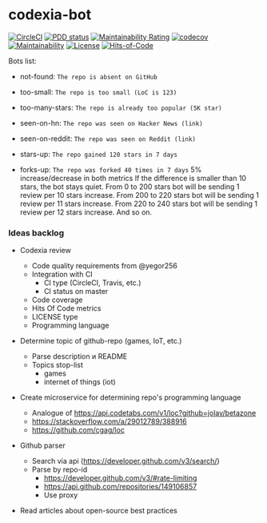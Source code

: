 # codexia-bot

[![CircleCI](https://circleci.com/gh/iakunin/codexia-bot.svg?style=shield)](https://circleci.com/gh/iakunin/codexia-bot)
[![PDD status](http://www.0pdd.com/svg?name=iakunin/codexia-bot)](http://www.0pdd.com/p?name=iakunin/codexia-bot)
[![Maintainability Rating](https://sonarcloud.io/api/project_badges/measure?project=iakunin_codexia-bot&metric=sqale_rating)](https://sonarcloud.io/dashboard?id=iakunin_codexia-bot)
[![codecov](https://codecov.io/gh/iakunin/codexia-bot/branch/master/graph/badge.svg)](https://codecov.io/gh/iakunin/codexia-bot)
[![Maintainability](https://api.codeclimate.com/v1/badges/ad3831a0be7db8b87a5f/maintainability)](https://codeclimate.com/github/iakunin/codexia-bot/maintainability)
[![License](https://img.shields.io/badge/license-MIT-green.svg)](https://github.com/iakunin/codexia-bot/blob/master/LICENSE)
[![Hits-of-Code](https://hitsofcode.com/github/iakunin/codexia-bot)](https://hitsofcode.com/view/github/iakunin/codexia-bot)


Bots list:

- not-found: `The repo is absent on GitHub`
- too-small: `The repo is too small (LoC is 123)`
- too-many-stars: `The repo is already too popular (5K star)`
- seen-on-hn: `The repo was seen on Hacker News (link)` 
- seen-on-reddit: `The repo was seen on Reddit (link)`

- stars-up: `The repo gained 120 stars in 7 days`
- forks-up: `The repo was forked 40 times in 7 days`
     5% increase/decrease in both metrics
     If the difference is smaller than 10 stars, the bot stays quiet.
     From 0 to 200 stars bot will be sending 1 review per 10 stars increase.
     From 200 to 220 stars bot will be sending 1 review per 11 stars increase.
     From 220 to 240 stars bot will be sending 1 review per 12 stars increase.
     And so on.


### Ideas backlog

- Codexia review
    - Code quality requirements from @yegor256
    - Integration with CI
        - CI type (CircleCI, Travis, etc.)
        - CI status on master
    - Code coverage
    - Hits Of Code metrics
    - LICENSE type
    - Programming language


- Determine topic of github-repo (games, IoT, etc.)
    - Parse description и README
    - Topics stop-list
        * games
        * internet of things (iot)


- Create microservice for determining repo's programming language
    - Analogue of https://api.codetabs.com/v1/loc?github=jolav/betazone
    - https://stackoverflow.com/a/29012789/388916
    - https://github.com/cgag/loc


- Github parser
    - Search via api (https://developer.github.com/v3/search/)
    - Parse by repo-id
        - https://developer.github.com/v3/#rate-limiting
        - https://api.github.com/repositories/149106857
        - Use proxy


- Read articles about open-source best practices

